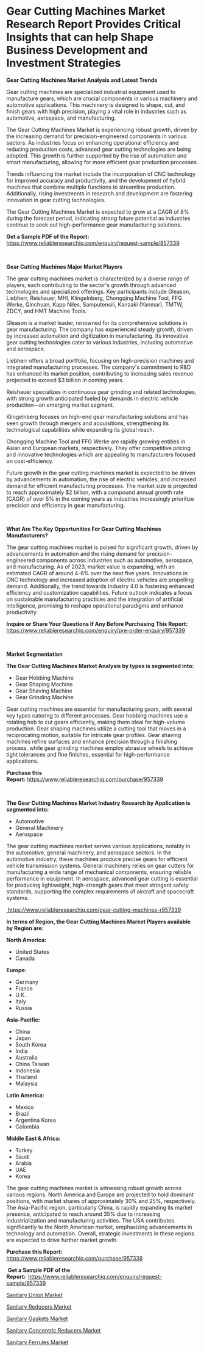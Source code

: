 <p><h1>Gear Cutting Machines Market Research Report Provides Critical Insights that can help Shape Business Development and Investment Strategies</h1></p><p><strong>Gear Cutting Machines Market Analysis and Latest Trends</strong></p>
<p><p>Gear cutting machines are specialized industrial equipment used to manufacture gears, which are crucial components in various machinery and automotive applications. This machinery is designed to shape, cut, and finish gears with high precision, playing a vital role in industries such as automotive, aerospace, and manufacturing.</p><p>The Gear Cutting Machines Market is experiencing robust growth, driven by the increasing demand for precision-engineered components in various sectors. As industries focus on enhancing operational efficiency and reducing production costs, advanced gear cutting technologies are being adopted. This growth is further supported by the rise of automation and smart manufacturing, allowing for more efficient gear production processes.</p><p>Trends influencing the market include the incorporation of CNC technology for improved accuracy and productivity, and the development of hybrid machines that combine multiple functions to streamline production. Additionally, rising investments in research and development are fostering innovation in gear cutting technologies.</p><p>The Gear Cutting Machines Market is expected to grow at a CAGR of 8% during the forecast period, indicating strong future potential as industries continue to seek out high-performance gear manufacturing solutions.</p></p>
<p><strong>Get a Sample PDF of the Report:&nbsp;</strong> <a href="https://www.reliableresearchiq.com/enquiry/request-sample/957339?utm_campaign=1877&utm_medium=2&utm_source=Github&utm_content=ia&utm_term=10042025&utm_id=gear-cutting-machines">https://www.reliableresearchiq.com/enquiry/request-sample/957339</a></p>
<p>&nbsp;</p>
<p><strong>Gear Cutting Machines Major Market Players</strong></p>
<p><p>The gear cutting machines market is characterized by a diverse range of players, each contributing to the sector's growth through advanced technologies and specialized offerings. Key participants include Gleason, Liebherr, Reishauer, MHI, Klingelnberg, Chongqing Machine Tool, FFG Werke, Qinchuan, Kapp Niles, Samputensili, Kanzaki (Yanmar), TMTW, ZDCY, and HMT Machine Tools.</p><p>Gleason is a market leader, renowned for its comprehensive solutions in gear manufacturing. The company has experienced steady growth, driven by increased automation and digitization in manufacturing. Its innovative gear cutting technologies cater to various industries, including automotive and aerospace.</p><p>Liebherr offers a broad portfolio, focusing on high-precision machines and integrated manufacturing processes. The company's commitment to R&D has enhanced its market position, contributing to increasing sales revenue projected to exceed $3 billion in coming years.</p><p>Reishauer specializes in continuous gear grinding and related technologies, with strong growth anticipated fueled by demands in electric vehicle production—an emerging market segment.</p><p>Klingelnberg focuses on high-end gear manufacturing solutions and has seen growth through mergers and acquisitions, strengthening its technological capabilities while expanding its global reach.</p><p>Chongqing Machine Tool and FFG Werke are rapidly growing entities in Asian and European markets, respectively. They offer competitive pricing and innovative technologies which are appealing to manufacturers focused on cost-efficiency.</p><p>Future growth in the gear cutting machines market is expected to be driven by advancements in automation, the rise of electric vehicles, and increased demand for efficient manufacturing processes. The market size is projected to reach approximately $2 billion, with a compound annual growth rate (CAGR) of over 5% in the coming years as industries increasingly prioritize precision and efficiency in gear manufacturing.</p></p>
<p>&nbsp;</p>
<p><strong>What Are The Key Opportunities For Gear Cutting Machines Manufacturers?</strong></p>
<p><p>The gear cutting machines market is poised for significant growth, driven by advancements in automation and the rising demand for precision-engineered components across industries such as automotive, aerospace, and manufacturing. As of 2023, market value is expanding, with an estimated CAGR of around 4-6% over the next five years. Innovations in CNC technology and increased adoption of electric vehicles are propelling demand. Additionally, the trend towards Industry 4.0 is fostering enhanced efficiency and customization capabilities. Future outlook indicates a focus on sustainable manufacturing practices and the integration of artificial intelligence, promising to reshape operational paradigms and enhance productivity.</p></p>
<p><strong>Inquire or Share Your Questions If Any Before Purchasing This Report:</strong> <a href="https://www.reliableresearchiq.com/enquiry/pre-order-enquiry/957339?utm_campaign=1877&utm_medium=2&utm_source=Github&utm_content=ia&utm_term=10042025&utm_id=gear-cutting-machines">https://www.reliableresearchiq.com/enquiry/pre-order-enquiry/957339</a></p>
<p>&nbsp;</p>
<p><strong>Market Segmentation</strong></p>
<p><strong>The Gear Cutting Machines Market Analysis by types is segmented into:</strong></p>
<p><ul><li>Gear Hobbing Machine</li><li>Gear Shaping Machine</li><li>Gear Shaving Machine</li><li>Gear Grinding Machine</li></ul></p>
<p><p>Gear cutting machines are essential for manufacturing gears, with several key types catering to different processes. Gear hobbing machines use a rotating hob to cut gears efficiently, making them ideal for high-volume production. Gear shaping machines utilize a cutting tool that moves in a reciprocating motion, suitable for intricate gear profiles. Gear shaving machines refine surfaces and enhance precision through a finishing process, while gear grinding machines employ abrasive wheels to achieve tight tolerances and fine finishes, essential for high-performance applications.</p></p>
<p><strong>Purchase this Report:&nbsp;</strong><a href="https://www.reliableresearchiq.com/purchase/957339?utm_campaign=1877&utm_medium=2&utm_source=Github&utm_content=ia&utm_term=10042025&utm_id=gear-cutting-machines">https://www.reliableresearchiq.com/purchase/957339</a></p>
<p>&nbsp;</p>
<p><strong>The Gear Cutting Machines Market Industry Research by Application is segmented into:</strong></p>
<p><ul><li>Automotive</li><li>General Machinery</li><li>Aerospace</li></ul></p>
<p><p>The gear cutting machines market serves various applications, notably in the automotive, general machinery, and aerospace sectors. In the automotive industry, these machines produce precise gears for efficient vehicle transmission systems. General machinery relies on gear cutters for manufacturing a wide range of mechanical components, ensuring reliable performance in equipment. In aerospace, advanced gear cutting is essential for producing lightweight, high-strength gears that meet stringent safety standards, supporting the complex requirements of aircraft and spacecraft systems.</p></p>
<p><a href="https://www.reliableresearchiq.com/gear-cutting-machines-r957339?utm_campaign=1877&utm_medium=2&utm_source=Github&utm_content=ia&utm_term=10042025&utm_id=gear-cutting-machines">&nbsp;https://www.reliableresearchiq.com/gear-cutting-machines-r957339</a></p>
<p><strong>In terms of Region, the Gear Cutting Machines Market Players available by Region are:</strong></p>
<p>
    <p> <strong> North America: </strong>
        <ul>
            <li>United States</li>
            <li>Canada</li>
        </ul>
        </p> 
    <p> <strong> Europe: </strong>
        <ul>
            <li>Germany</li>
            <li>France</li>
            <li>U.K.</li>
            <li>Italy</li>
            <li>Russia</li>
        </ul>
        </p> 
    <p> <strong> Asia-Pacific: </strong>
        <ul>
            <li>China</li>
            <li>Japan</li>
            <li>South Korea</li>
            <li>India</li>
            <li>Australia</li>
            <li>China Taiwan</li>
            <li>Indonesia</li>
            <li>Thailand</li>
            <li>Malaysia</li>
        </ul>
        </p> 
    <p> <strong> Latin America: </strong>
        <ul>
            <li>Mexico</li>
            <li>Brazil</li>
            <li>Argentina Korea</li>
            <li>Colombia</li>
        </ul>
        </p> 
    <p> <strong> Middle East & Africa: </strong>
        <ul>
            <li>Turkey</li>
            <li>Saudi</li>
            <li>Arabia</li>
            <li>UAE</li>
            <li>Korea</li>
        </ul>
    </p>
    </p>
<p><p>The gear cutting machines market is witnessing robust growth across various regions. North America and Europe are projected to hold dominant positions, with market shares of approximately 30% and 25%, respectively. The Asia-Pacific region, particularly China, is rapidly expanding its market presence, anticipated to reach around 35% due to increasing industrialization and manufacturing activities. The USA contributes significantly to the North American market, emphasizing advancements in technology and automation. Overall, strategic investments in these regions are expected to drive further market growth.</p></p>
<p><strong>Purchase this Report: </strong><a href="https://www.reliableresearchiq.com/purchase/957339?utm_campaign=1877&utm_medium=2&utm_source=Github&utm_content=ia&utm_term=10042025&utm_id=gear-cutting-machines">https://www.reliableresearchiq.com/purchase/957339</a></p>
<p>&nbsp;<strong>Get a Sample PDF of the Report:&nbsp;&nbsp;</strong><a href="https://www.reliableresearchiq.com/enquiry/request-sample/957339?utm_campaign=1877&utm_medium=2&utm_source=Github&utm_content=ia&utm_term=10042025&utm_id=gear-cutting-machines">https://www.reliableresearchiq.com/enquiry/request-sample/957339</a></p>
<p><strong></strong></p>
<p><p><a href="https://github.com/FahadAhmed223/Market-Research-Report-List-2/blob/main/sanitary-union-market.md?utm_campaign=1877&utm_medium=2&utm_source=Github&utm_content=ia&utm_term=10042025&utm_id=gear-cutting-machines">Sanitary Union Market</a></p><p><a href="https://github.com/angelajermaine/Market-Research-Report-List-6/blob/main/sanitary-reducers-market.md?utm_campaign=1877&utm_medium=2&utm_source=Github&utm_content=ia&utm_term=10042025&utm_id=gear-cutting-machines">Sanitary Reducers Market</a></p><p><a href="https://github.com/oliveroste6/Market-Research-Report-List-1/blob/main/sanitary-gaskets-market.md?utm_campaign=1877&utm_medium=2&utm_source=Github&utm_content=ia&utm_term=10042025&utm_id=gear-cutting-machines">Sanitary Gaskets Market</a></p><p><a href="https://github.com/NargisHussain432/Market-Research-Report-List-2/blob/main/sanitary-concentric-reducers-market.md?utm_campaign=1877&utm_medium=2&utm_source=Github&utm_content=ia&utm_term=10042025&utm_id=gear-cutting-machines">Sanitary Concentric Reducers Market</a></p><p><a href="https://github.com/sherikacas30/Market-Research-Report-List-1/blob/main/sanitary-ferrules-market.md?utm_campaign=1877&utm_medium=2&utm_source=Github&utm_content=ia&utm_term=10042025&utm_id=gear-cutting-machines">Sanitary Ferrules Market</a></p></p>